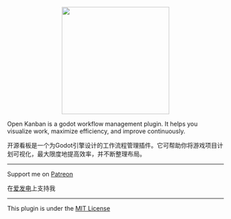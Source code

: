 <p align="center">
 <img src="https://user-images.githubusercontent.com/80319225/173223070-1031ddf9-0f7d-4f8e-bcc6-bd8752925cdf.png" width="250">
</p>

Open Kanban is a godot workflow management plugin. It helps you visualize work, maximize efficiency, and improve continuously.
 
开源看板是一个为Godot引擎设计的工作流程管理插件。它可帮助你将游戏项目计划可视化，最大限度地提高效率，并不断整理布局。

---

Support me on [Patreon](https://patreon.com/exspiravit1104)

在[爱发电](https://afdian.net/@exspiravit)上支持我

---

This plugin is under the [MIT License](https://github.com/EXSPIRAVIT1104OFFICIAL/open-kanban/blob/main/LICENSE)
